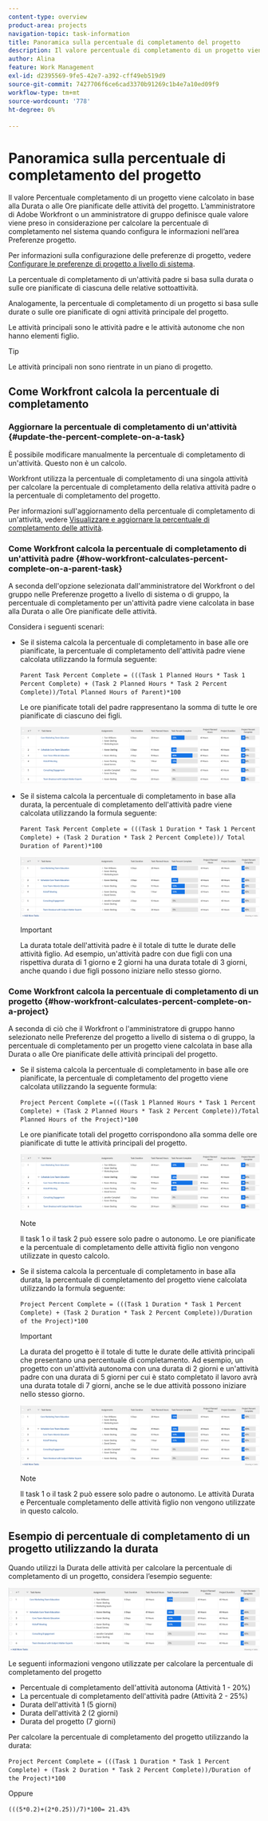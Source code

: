 ```yaml
---
content-type: overview
product-area: projects
navigation-topic: task-information
title: Panoramica sulla percentuale di completamento del progetto
description: Il valore percentuale di completamento di un progetto viene calcolato in base alla durata pianificata o alle ore pianificate delle attività del progetto. L’amministratore di Adobe Workfront o un amministratore di gruppo definisce quale valore viene preso in considerazione per calcolare la percentuale di completamento nel sistema quando configura le informazioni nell’area Preferenze progetto. Per informazioni sulla configurazione delle preferenze di progetto, consulta Configurare le preferenze di progetto a livello di sistema.
author: Alina
feature: Work Management
exl-id: d2395569-9fe5-42e7-a392-cff49eb519d9
source-git-commit: 7427706f6ce6cad3370b91269c1b4e7a10ed09f9
workflow-type: tm+mt
source-wordcount: '778'
ht-degree: 0%

---
```


# Panoramica sulla percentuale di completamento del progetto

<!-- Audited 01/2024 -->

Il valore Percentuale completamento di un progetto viene calcolato in base alla Durata o alle Ore pianificate delle attività del progetto. L’amministratore di Adobe Workfront o un amministratore di gruppo definisce quale valore viene preso in considerazione per calcolare la percentuale di completamento nel sistema quando configura le informazioni nell’area Preferenze progetto.

Per informazioni sulla configurazione delle preferenze di progetto, vedere [Configurare le preferenze di progetto a livello di sistema](../../../administration-and-setup/set-up-workfront/configure-system-defaults/set-project-preferences.md).

La percentuale di completamento di un&#39;attività padre si basa sulla durata o sulle ore pianificate di ciascuna delle relative sottoattività.

Analogamente, la percentuale di completamento di un progetto si basa sulle durate o sulle ore pianificate di ogni attività principale del progetto.

Le attività principali sono le attività padre e le attività autonome che non hanno elementi figlio.

>[!TIP]
>
>Le attività principali non sono rientrate in un piano di progetto.

## Come Workfront calcola la percentuale di completamento

### Aggiornare la percentuale di completamento di un&#39;attività {#update-the-percent-complete-on-a-task}

È possibile modificare manualmente la percentuale di completamento di un&#39;attività. Questo non è un calcolo.

Workfront utilizza la percentuale di completamento di una singola attività per calcolare la percentuale di completamento della relativa attività padre o la percentuale di completamento del progetto.

Per informazioni sull&#39;aggiornamento della percentuale di completamento di un&#39;attività, vedere [Visualizzare e aggiornare la percentuale di completamento delle attività](../../../manage-work/projects/updating-work-in-a-project/view-update-percent-complete-for-tasks.md).

### Come Workfront calcola la percentuale di completamento di un&#39;attività padre {#how-workfront-calculates-percent-complete-on-a-parent-task}

A seconda dell&#39;opzione selezionata dall&#39;amministratore del Workfront o del gruppo nelle Preferenze progetto a livello di sistema o di gruppo, la percentuale di completamento per un&#39;attività padre viene calcolata in base alla Durata o alle Ore pianificate delle attività.

Considera i seguenti scenari:

* Se il sistema calcola la percentuale di completamento in base alle ore pianificate, la percentuale di completamento dell&#39;attività padre viene calcolata utilizzando la formula seguente:

  `Parent Task Percent Complete = (((Task 1 Planned Hours * Task 1 Percent Complete) + (Task 2 Planned Hours * Task 2 Percent Complete))/Total Planned Hours of Parent)*100`

  Le ore pianificate totali del padre rappresentano la somma di tutte le ore pianificate di ciascuno dei figli.

  ![](assets/project-with-tasks-percent-complete-planned-hours-calculation.png)

* Se il sistema calcola la percentuale di completamento in base alla durata, la percentuale di completamento dell&#39;attività padre viene calcolata utilizzando la formula seguente:

  `Parent Task Percent Complete = (((Task 1 Duration * Task 1 Percent Complete) + (Task 2 Duration * Task 2 Percent Complete))/ Total Duration of Parent)*100`

  ![](assets/project-with-tasks-percent-complete-duration-calculation.png)

  >[!IMPORTANT]
  >
  >La durata totale dell&#39;attività padre è il totale di tutte le durate delle attività figlio. Ad esempio, un&#39;attività padre con due figli con una rispettiva durata di 1 giorno e 2 giorni ha una durata totale di 3 giorni, anche quando i due figli possono iniziare nello stesso giorno.


### Come Workfront calcola la percentuale di completamento di un progetto {#how-workfront-calculates-percent-complete-on-a-project}

A seconda di ciò che il Workfront o l&#39;amministratore di gruppo hanno selezionato nelle Preferenze del progetto a livello di sistema o di gruppo, la percentuale di completamento per un progetto viene calcolata in base alla Durata o alle Ore pianificate delle attività principali del progetto.

* Se il sistema calcola la percentuale di completamento in base alle ore pianificate, la percentuale di completamento del progetto viene calcolata utilizzando la seguente formula:

  `Project Percent Complete =(((Task 1 Planned Hours * Task 1 Percent Complete) + (Task 2 Planned Hours * Task 2 Percent Complete))/Total Planned Hours of the Project)*100`

  Le ore pianificate totali del progetto corrispondono alla somma delle ore pianificate di tutte le attività principali del progetto.

  ![](assets/project-with-tasks-percent-complete-planned-hours-calculation.png)

  >[!NOTE]
  >
  >Il task 1 o il task 2 può essere solo padre o autonomo. Le ore pianificate e la percentuale di completamento delle attività figlio non vengono utilizzate in questo calcolo.

* Se il sistema calcola la percentuale di completamento in base alla durata, la percentuale di completamento del progetto viene calcolata utilizzando la formula seguente:

  `Project Percent Complete = (((Task 1 Duration * Task 1 Percent Complete) + (Task 2 Duration * Task 2 Percent Complete))/Duration of the Project)*100`

  >[!IMPORTANT]
  >
  >La durata del progetto è il totale di tutte le durate delle attività principali che presentano una percentuale di completamento. Ad esempio, un progetto con un&#39;attività autonoma con una durata di 2 giorni e un&#39;attività padre con una durata di 5 giorni per cui è stato completato il lavoro avrà una durata totale di 7 giorni, anche se le due attività possono iniziare nello stesso giorno.

  ![](assets/project-with-tasks-percent-complete-duration-calculation.png)

  >[!NOTE]
  >
  >Il task 1 o il task 2 può essere solo padre o autonomo. Le attività Durata e Percentuale completamento delle attività figlio non vengono utilizzate in questo calcolo.

## Esempio di percentuale di completamento di un progetto utilizzando la durata

Quando utilizzi la Durata delle attività per calcolare la percentuale di completamento di un progetto, considera l’esempio seguente:

![](assets/project-with-tasks-percent-complete-duration-calculation.png)

Le seguenti informazioni vengono utilizzate per calcolare la percentuale di completamento del progetto

* Percentuale di completamento dell&#39;attività autonoma (Attività 1 - 20%)
* La percentuale di completamento dell&#39;attività padre (Attività 2 - 25%)
* Durata dell&#39;attività 1 (5 giorni)
* Durata dell&#39;attività 2 (2 giorni)
* Durata del progetto (7 giorni)


Per calcolare la percentuale di completamento del progetto utilizzando la durata:

`Project Percent Complete = (((Task 1 Duration * Task 1 Percent Complete) + (Task 2 Duration * Task 2 Percent Complete))/Duration of the Project)*100`

Oppure

`(((5*0.2)+(2*0.25))/7)*100= 21.43%`


<!--drafted, this was the old example:

When using the Planned Duration of the tasks to calculate the percent complete of a project, consider the following example:

percent_complete_on_project_example.png

Only the parent task (Task 1) and the standalone task (Task 8) are used to calculate the percent complete of the project.

The secondary parents of Task 1 are used to calculate the percent complete of the main parent (Task 1).

To calculate the percent complete of the main parent (Task 1), first calculate the percent complete of its secondary parents:

Task 5 Percent Complete = ((14 * 0.75 + 12 * 0.25)/(12 + 14))*100 = 51.92%

Task 2 Percent Complete = ((5 * 0.7 + 2 * 0.5)/(5 + 2))*100 = 64.29 %

Then, to calculate the percent complete of the main parent (Task 1), use the following formula:

Task 1 Percent Complete =((56 * 0.5192 + 7 * 0.6429)/63)*100 = 53.29%

To calculate the percent complete of the project, you will need to have the following numbers ready:

Task 1 Duration (63 hours) and Percent Complete (53.29%)
Task 8 Duration (100 hours) and Percent Complete (4%)
Now, to calculate the percent complete of the project, use the following formula:

Project Percent Complete =((100 * 0.04 + 63 * 0.5329))/163)*100 = 23.05%
-->
